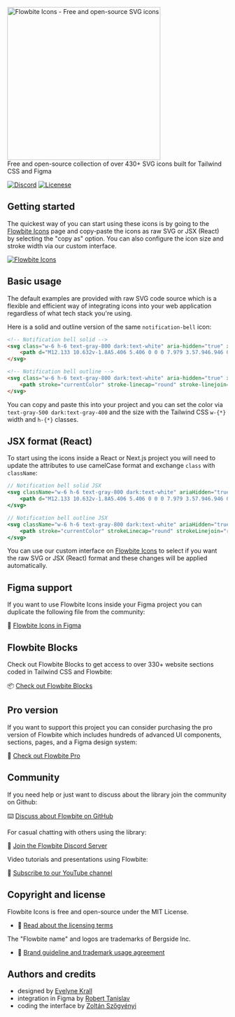 <p>
    <a href="https://flowbite.com" >
      <img alt="Flowbite Icons - Free and open-source SVG icons" width="350" src="https://flowbite.s3.amazonaws.com/github/flowbite-icons-logo-github.png">
    </a><br>
    Free and open-source collection of over 430+ SVG icons built for Tailwind CSS and Figma
</p>

<p>
    <a href="https://discord.com/invite/4eeurUVvTy"><img src="https://img.shields.io/discord/902911619032576090?color=%237289da&label=Discord" alt="Discord"></a>
<!--     <a href="https://www.npmjs.com/package/flowbite"><img src="https://img.shields.io/npm/dt/flowbite.svg" alt="Total Downloads"></a> -->
<!--     <a href="https://github.com/themesberg/flowbite/releases"><img src="https://img.shields.io/npm/v/flowbite.svg" alt="Latest Release"></a> -->
    <a href="https://flowbite.com/docs/getting-started/license/"><img src="https://img.shields.io/badge/license-MIT-blue" alt="Licenese"></a>
</p>

## Getting started

The quickest way of you can start using these icons is by going to the [Flowbite Icons](https://flowbite.com/icons/) page and copy-paste the icons as raw SVG or JSX (React) by selecting the "copy as" option. You can also configure the icon size and stroke width via our custom interface.

<a href="https://flowbite.com/icons/">
  <img src="https://flowbite.s3.amazonaws.com/github/flowbite-icons-github.png" alt="Flowbite Icons"/>
</a>

## Basic usage

The default examples are provided with raw SVG code source which is a flexible and efficient way of integrating icons into your web application regardless of what tech stack you're using.

Here is a solid and outline version of the same `notification-bell` icon:

```html
<!-- Notification bell solid -->
<svg class="w-6 h-6 text-gray-800 dark:text-white" aria-hidden="true" xmlns="http://www.w3.org/2000/svg" fill="currentColor" viewBox="0 0 14 20">
    <path d="M12.133 10.632v-1.8A5.406 5.406 0 0 0 7.979 3.57.946.946 0 0 0 8 3.464V1.1a1 1 0 0 0-2 0v2.364a.946.946 0 0 0 .021.106 5.406 5.406 0 0 0-4.154 5.262v1.8C1.867 13.018 0 13.614 0 14.807 0 15.4 0 16 .538 16h12.924C14 16 14 15.4 14 14.807c0-1.193-1.867-1.789-1.867-4.175ZM3.823 17a3.453 3.453 0 0 0 6.354 0H3.823Z"/>
</svg>

<!-- Notification bell outline -->
<svg class="w-6 h-6 text-gray-800 dark:text-white" aria-hidden="true" xmlns="http://www.w3.org/2000/svg" fill="none" viewBox="0 0 16 21">
    <path stroke="currentColor" stroke-linecap="round" stroke-linejoin="round" stroke-width="2" d="M8 3.464V1.1m0 2.365a5.338 5.338 0 0 1 5.133 5.368v1.8c0 2.386 1.867 2.982 1.867 4.175C15 15.4 15 16 14.462 16H1.538C1 16 1 15.4 1 14.807c0-1.193 1.867-1.789 1.867-4.175v-1.8A5.338 5.338 0 0 1 8 3.464ZM4.54 16a3.48 3.48 0 0 0 6.92 0H4.54Z"/>
</svg>
```

You can copy and paste this into your project and you can set the color via `text-gray-500 dark:text-gray-400` and the size with the Tailwind CSS `w-{*}` width and `h-{*}` classes.

## JSX format (React)

To start using the icons inside a React or Next.js project you will need to update the attributes to use camelCase format and exchange `class` with `className`:

```jsx
// Notification bell solid JSX
<svg className="w-6 h-6 text-gray-800 dark:text-white" ariaHidden="true" xmlns="http://www.w3.org/2000/svg" fill="currentColor" viewBox="0 0 14 20">
    <path d="M12.133 10.632v-1.8A5.406 5.406 0 0 0 7.979 3.57.946.946 0 0 0 8 3.464V1.1a1 1 0 0 0-2 0v2.364a.946.946 0 0 0 .021.106 5.406 5.406 0 0 0-4.154 5.262v1.8C1.867 13.018 0 13.614 0 14.807 0 15.4 0 16 .538 16h12.924C14 16 14 15.4 14 14.807c0-1.193-1.867-1.789-1.867-4.175ZM3.823 17a3.453 3.453 0 0 0 6.354 0H3.823Z"/>
</svg>

// Notification bell outline JSX
<svg className="w-6 h-6 text-gray-800 dark:text-white" ariaHidden="true" xmlns="http://www.w3.org/2000/svg" fill="none" viewBox="0 0 16 21">
    <path stroke="currentColor" strokeLinecap="round" strokeLinejoin="round" strokeWidth="2" d="M8 3.464V1.1m0 2.365a5.338 5.338 0 0 1 5.133 5.368v1.8c0 2.386 1.867 2.982 1.867 4.175C15 15.4 15 16 14.462 16H1.538C1 16 1 15.4 1 14.807c0-1.193 1.867-1.789 1.867-4.175v-1.8A5.338 5.338 0 0 1 8 3.464ZM4.54 16a3.48 3.48 0 0 0 6.92 0H4.54Z"/>
</svg>
```

You can use our custom interface on [Flowbite Icons](https://flowbite.com/icons/) to select if you want the raw SVG or JSX (React) format and these changes will be applied automatically.

## Figma support

If you want to use Flowbite Icons inside your Figma project you can duplicate the following file from the community:

🎨 [Flowbite Icons in Figma](https://www.figma.com/community/file/1253280241668899805/Flowbite-Icons)

## Flowbite Blocks

Check out Flowbite Blocks to get access to over 330+ website sections coded in Tailwind CSS and Flowbite:

📦 [Check out Flowbite Blocks](https://flowbite.com/blocks/)

## Pro version

If you want to support this project you can consider purchasing the pro version of Flowbite which includes hundreds of advanced UI components, sections, pages, and a Figma design system:

💎 [Check out Flowbite Pro](https://flowbite.com/pro/)

## Community

If you need help or just want to discuss about the library join the community on Github:

⌨️ [Discuss about Flowbite on GitHub](https://github.com/themesberg/flowbite/discussions)

For casual chatting with others using the library:

💬 [Join the Flowbite Discord Server](https://discord.gg/4eeurUVvTy)

Video tutorials and presentations using Flowbite:

🎥 [Subscribe to our YouTube channel](https://www.youtube.com/channel/UC_Ms4V2kYDsh7F_CSsHyQ6A)

## Copyright and license

Flowbite Icons is free and open-source under the MIT License.

- 📝 [Read about the licensing terms](https://flowbite.com/docs/getting-started/license/)

The "Flowbite name" and logos are trademarks of Bergside Inc.

- 📀 [Brand guideline and trademark usage agreement](https://flowbite.com/brand/)

## Authors and credits

- designed by [Evelyne Krall](https://twitter.com/EvelyneKrall)
- integration in Figma by [Robert Tanislav](https://twitter.com/roberttanislav)
- coding the interface by [Zoltán Szőgyényi](https://twitter.com/zoltanszogyenyi)
